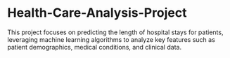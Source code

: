 # Health-Care-Analysis-Project
This project focuses on predicting the length of hospital stays for patients, leveraging machine learning algorithms to analyze key features such as patient demographics, medical conditions, and clinical data.

